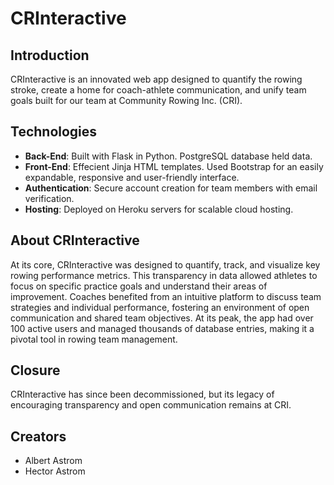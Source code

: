 # CRInteractive

## Introduction
CRInteractive is an innovated web app designed to quantify the rowing stroke, create a home for coach-athlete communication, and unify team goals built for our team at Community Rowing Inc. (CRI).

## Technologies
- **Back-End**: Built with Flask in Python. PostgreSQL database held data. 
- **Front-End**: Effecient Jinja HTML templates. Used Bootstrap for an easily expandable, responsive and user-friendly interface.
- **Authentication**: Secure account creation for team members with email verification.
- **Hosting**: Deployed on Heroku servers for scalable cloud hosting.

## About CRInteractive
At its core, CRInteractive was designed to quantify, track, and visualize key rowing performance metrics. This transparency in data allowed athletes to focus on specific practice goals and understand their areas of improvement. Coaches benefited from an intuitive platform to discuss team strategies and individual performance, fostering an environment of open communication and shared team objectives. At its peak, the app had over 100 active users and managed thousands of database entries, making it a pivotal tool in rowing team management.

## Closure
CRInteractive has since been decommissioned, but its legacy of encouraging transparency and open communication remains at CRI.

## Creators
- Albert Astrom
- Hector Astrom
